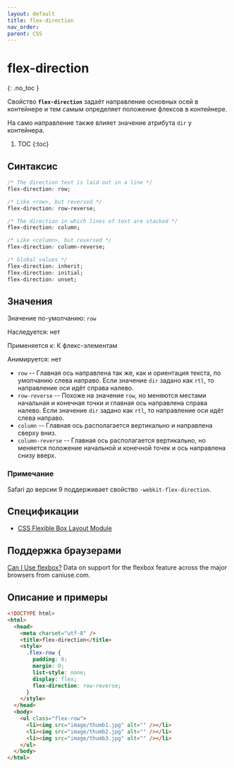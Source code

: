 ```yaml
---
layout: default
title: flex-direction
nav_order:
parent: CSS
---
```


<!-- prettier-ignore-start -->
# flex-direction
{: .no_toc }
<!-- prettier-ignore-end -->

Свойство **`flex-direction`** задаёт направление основных осей в контейнере и тем самым определяет положение флексов в контейнере.

На само направление также влияет значение атрибута `dir` у контейнера.

<!-- prettier-ignore -->
1. TOC
{:toc}

## Синтаксис

```css
/* The direction text is laid out in a line */
flex-direction: row;

/* Like <row>, but reversed */
flex-direction: row-reverse;

/* The direction in which lines of text are stacked */
flex-direction: column;

/* Like <column>, but reversed */
flex-direction: column-reverse;

/* Global values */
flex-direction: inherit;
flex-direction: initial;
flex-direction: unset;
```

## Значения

Значение по-умолчанию: `row`

Наследуется: нет

Применяется к: К флекс-элементам

Анимируется: нет

- `row` -- Главная ось направлена так же, как и ориентация текста, по умолчанию слева направо. Если значение `dir` задано как `rtl`, то направление оси идёт справа налево.
- `row-reverse` -- Похоже на значение `row`, но меняются местами начальная и конечная точки и главная ось направлена справа налево. Если значение `dir` задано как `rtl`, то направление оси идёт слева направо.
- `column` -- Главная ось располагается вертикально и направлена сверху вниз.
- `column-reverse` -- Главная ось располагается вертикально, но меняется положение начальной и конечной точек и ось направлена снизу вверх.

### Примечание

Safari до версии 9 поддерживает свойство `-webkit-flex-direction`.

## Спецификации

- [CSS Flexible Box Layout Module](https://www.w3.org/TR/css-flexbox/#propdef-flex-direction)

## Поддержка браузерами

<p class="ciu_embed" data-feature="flexbox" data-periods="future_1,current,past_1,past_2">
  <a href="http://caniuse.com/#feat=flexbox">Can I Use flexbox?</a> Data on support for the flexbox feature across the major browsers from caniuse.com.
</p>

## Описание и примеры

```html
<!DOCTYPE html>
<html>
  <head>
    <meta charset="utf-8" />
    <title>flex-direction</title>
    <style>
      .flex-row {
        padding: 0;
        margin: 0;
        list-style: none;
        display: flex;
        flex-direction: row-reverse;
      }
    </style>
  </head>
  <body>
    <ul class="flex-row">
      <li><img src="image/thumb1.jpg" alt="" /></li>
      <li><img src="image/thumb2.jpg" alt="" /></li>
      <li><img src="image/thumb3.jpg" alt="" /></li>
    </ul>
  </body>
</html>
```
